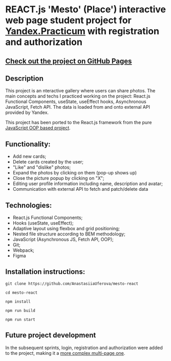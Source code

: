 # REACT.js 'Mesto' (Place') interactive web page student project for [Yandex.Practicum](https://practicum.com) with registration and authorization

## [Check out the project on GitHub Pages](https://anastasiiauferova.github.io/mesto-react/)

## Description

This project is an nteractive gallery where users can share photos. The main concepts and techs I practiced working on the project: React.js Functional Components, useState, useEffect hooks, Asynchronous JavaScript, Fetch API. The data is loaded from and onto external API provided by Yandex.

This project has been ported to the React.js framework from the pure [JavaScript OOP based project](https://github.com/AnastasiiaUferova/mesto).

## Functionality:

* Add new cards;
* Delete cards created by the user;
* "Like" and "dislike" photos;
* Expand the photos by clicking on them (pop-up shows up)
* Close the picture popup by clicking on "X";
* Editing user profile information including name, description and avatar;
* Communication with external API to fetch and patch/delete data

## Technologies:

* React.js Functional Components;
* Hooks (useState, useEffect);
* Adaptive layout using flexbox and grid positioning;
* Nested file structure according to BEM methodology;
* JavaScript (Asynchronous JS, Fetch API, OOP);
* Git;
* Webpack;
* Figma

## Installation instructions:

```
git clone https://github.com/AnastasiiaUferova/mesto-react

cd mesto-react

npm install 

npm run build

npm run start
```
## Future project development

In the subsequent sprints, login, registration and authorization were added to the project, making it a [more complex multi-page one](https://github.com/AnastasiiaUferova/react-mesto-auth).